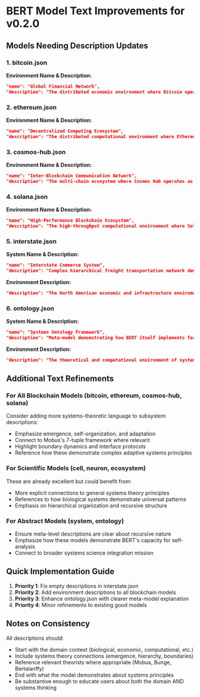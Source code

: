 # BERT Model Text Improvements for v0.2.0

## Models Needing Description Updates

### 1. bitcoin.json
**Environment Name & Description:**
```json
"name": "Global Financial Network",
"description": "The distributed economic environment where Bitcoin operates as a decentralized monetary system. This includes fiat currency systems, financial institutions, regulatory frameworks, and the broader cryptocurrency ecosystem. Bitcoin exists within this complex network of value exchange, demonstrating how technological systems can create alternative economic infrastructures independent of traditional institutional control."
```

### 2. ethereum.json  
**Environment Name & Description:**
```json
"name": "Decentralized Computing Ecosystem",
"description": "The distributed computational environment where Ethereum operates as a world computer. This includes decentralized applications (dApps), smart contract platforms, DeFi protocols, and the broader Web3 ecosystem. Ethereum demonstrates how blockchain systems can extend beyond simple value transfer to become programmable platforms for decentralized computation and autonomous organization."
```

### 3. cosmos-hub.json
**Environment Name & Description:**
```json
"name": "Inter-Blockchain Communication Network",
"description": "The multi-chain ecosystem where Cosmos Hub operates as an interoperability nexus. This includes sovereign application-specific blockchains, cross-chain communication protocols, and the broader Internet of Blockchains vision. Cosmos Hub demonstrates how specialized hub architectures can enable heterogeneous blockchain networks to exchange value and information while maintaining sovereignty."
```

### 4. solana.json
**Environment Name & Description:**
```json
"name": "High-Performance Blockchain Ecosystem",
"description": "The high-throughput computational environment where Solana operates as a web-scale blockchain. This includes DeFi applications, NFT marketplaces, Web3 gaming platforms, and performance-critical decentralized systems. Solana demonstrates how novel consensus mechanisms and parallel processing can achieve traditional database performance while maintaining decentralization."
```

### 5. interstate.json
**System Name & Description:**
```json
"name": "Interstate Commerce System",
"description": "Complex hierarchical freight transportation network demonstrating Mobus's principles of system organization across multiple scales. This model analyzes 6.3 million commodity flow records to reveal how economic systems self-organize through transportation networks. The interstate commerce system exemplifies emergence in socio-technical systems where local shipping decisions create national-scale economic patterns."
```

**Environment Description:**
```json
"description": "The North American economic and infrastructure environment including transportation networks, regulatory frameworks, supply chain systems, and market dynamics. This environment shapes how goods flow between states, creating emergent patterns of economic specialization and interdependence. The interstate system demonstrates how physical infrastructure and economic incentives co-evolve to create complex adaptive systems."
```

### 6. ontology.json
**System Name & Description:**
```json
"name": "Systems Ontology Framework",
"description": "Meta-model demonstrating how BERT itself implements formal systems ontology principles. This recursive model shows BERT analyzing its own structure, embodying Mobus's concept that 'systems science must be capable of analyzing itself.' The ontology system maps theoretical concepts from Bunge and Mobus to computational implementations, bridging abstract systems theory with practical modeling tools."
```

**Environment Description:**
```json
"description": "The theoretical and computational environment of systems science including formal ontologies, modeling frameworks, and knowledge representation systems. This meta-environment encompasses both the abstract conceptual space of systems theory and the concrete implementation space of software tools. It demonstrates how theoretical frameworks become operational through computational embodiment."
```

## Additional Text Refinements

### For All Blockchain Models (bitcoin, ethereum, cosmos-hub, solana)
Consider adding more systems-theoretic language to subsystem descriptions:
- Emphasize emergence, self-organization, and adaptation
- Connect to Mobus's 7-tuple framework where relevant
- Highlight boundary dynamics and interface protocols
- Reference how these demonstrate complex adaptive systems principles

### For Scientific Models (cell, neuron, ecosystem)
These are already excellent but could benefit from:
- More explicit connections to general systems theory principles
- References to how biological systems demonstrate universal patterns
- Emphasis on hierarchical organization and recursive structure

### For Abstract Models (system, ontology)
- Ensure meta-level descriptions are clear about recursive nature
- Emphasize how these models demonstrate BERT's capacity for self-analysis
- Connect to broader systems science integration mission

## Quick Implementation Guide

1. **Priority 1**: Fix empty descriptions in interstate.json
2. **Priority 2**: Add environment descriptions to all blockchain models  
3. **Priority 3**: Enhance ontology.json with clearer meta-model explanation
4. **Priority 4**: Minor refinements to existing good models

## Notes on Consistency

All descriptions should:
- Start with the domain context (biological, economic, computational, etc.)
- Include systems theory connections (emergence, hierarchy, boundaries)
- Reference relevant theorists where appropriate (Mobus, Bunge, Bertalanffy)
- End with what the model demonstrates about systems principles
- Be substantive enough to educate users about both the domain AND systems thinking